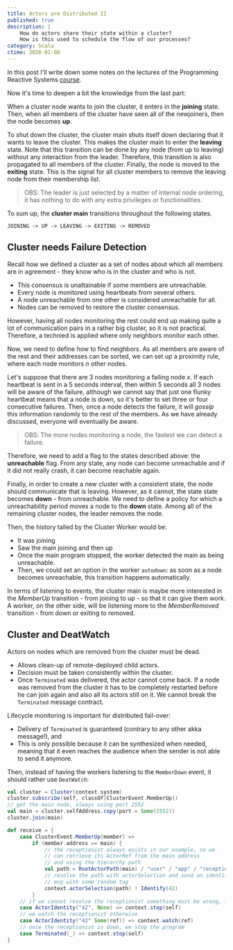 ```yaml
---
title: Actors are Distributed II
published: true
description: |
    How do actors share their state within a cluster?
    How is this used to schedule the flow of our processes?
category: Scala
ctime: 2020-01-08
---
```


In this post I'll write down some notes on the lectures of the Programming Reactive Systems [course](https://www.edx.org/course/programming-reactive-systems).

Now it's time to deepen a bit the knowledge from the last part:

When a cluster node wants to join the cluster, it enters in the **joining** state. Then, when all members of the cluster have seen all of the newjoiners, then the node becomes **up**.

To shut down the cluster, the cluster main shuts itself down declaring that it wants to leave the cluster. This makes the cluster main to enter the **leaving** state. Note that this transition can be done by any node (from up to leaving) without any interaction from the leader. Therefore, this transition is also propagated to all members of the cluster. Finally, the node is moved to the **exiting** state. This is the signal for all cluster members to remove the leaving node from their membership list.

> OBS: The leader is just selected by a matter of internal node ordering, it has nothing to do with any extra privileges or functionalities.

To sum up, the **cluster main** transitions throughout the following states.

`JOINING -> UP -> LEAVING -> EXITING -> REMOVED`

## Cluster needs Failure Detection

Recall how we defined a cluster as a set of nodes about which all members are in agreement - they know who is in the cluster and who is not.

* This consensus is unattainable if some members are unreachable.
* Every node is monitored using heartbeats from several others.
* A node unreachable from one other is considered unreachable for all.
* Nodes can be removed to restore the cluster consensus.

However, having all nodes monitoring the rest could end up making quite a lot of communication pairs in a rather big cluster, so it is not practical. Therefore, a technied is applied where only neighbors monitor each other.

Now, we need to define how to find neighbors. As all members are aware of the rest and their addresses can be sorted, we can set up a proximity rule, where each node monitors $n$ other nodes.

Let's suppose that there are 3 nodes monitoring a failing node $x$. If each heartbeat is sent in a 5 seconds interval, then within 5 seconds all 3 nodes will be aware of the failure, although we cannot say that just one flunky heartbeat means that a node is down, so it's better to set three or four consecutive failures. Then, once a node detects the failure, it will *gossip* this information randomly to the rest of the members. As we have already discussed, everyone will eventually be aware.

> OBS: The more nodes monitoring a node, the fastest we can detect a failure.

Therefore, we need to add a flag to the states described above: the **unreachable** flag. From any state, any node can become unreachable and if it did not really crash, it can become reachable again.

Finally, in order to create a new cluster with a consistent state, the node should communicate that is leaving. However, as it cannot, the state state becomes **down** - from unreachable. We need to define a policy for which a unreachability period moves a node to the **down** state. Among all of the remaining cluster nodes, the leader removes the node.

Then, the history talled by the Cluster Worker would be:

* It was joining
* Saw the main joining and then up
* Once the main program stopped, the worker detected the main as being unreachable.
* Then, we could set an option in the worker `autodown`: as soon as a node becomes unreachable, this transition happens automatically.

In terms of listening to events, the cluster main is maybe more interested in the *MemberUp* transition - from joining to up - so that it can give them work. A worker, on the other side, will be listening more to the *MemberRemoved* transition - from down or exiting to removed.

## Cluster and DeatWatch

Actors on nodes which are removed from the cluster must be dead.

* Allows clean-up of remote-deployed child actors.
* Decision must be taken consistently within the cluster.
* Once `Terminated` was delivered, the actor cannot come back. If a node was removed from the cluster it has to be completely restarted before he can join again and also all its actors still on it. We cannot break the `Terminated` message contract.

Lifecycle monitoring is important for distributed fail-over:

* Delivery of `Terminated` is guaranteed (contrary to any other akka message!), and
* This is only possible because it can be synthesized when needed, meaning that it even reaches the audience when the sender is not able to send it anymore.

Then, instead of having the workers listening to the `MemberDown` event, it should rather use `DeatWatch`:

```scala
val cluster = Cluster(context.system)
cluster.subscribe(self, classOf[ClusterEvent.MemberUp])
// get the main node, always using port 2552
val main = cluster.selfAddress.copy(port = Some(2552))
cluster.join(main)

def receive = {
    case ClusterEvent.MemberUp(member) =>
        if (member.address == main) {
            // the receptionist always exists in our example, so we
            // can retrieve its ActorRef from the main address
            // and using the hierarchy path
            val path = RootActorPath(main) / "user" / "app" / "receptionist"
            // resolve the path with actorSelection and send an identify
            // msg with some random tag
            context.actorSelection(path) ! Identify(42)
        }
    // if we cannot resolve the receptionist something must be wrong, let's stop
    case ActorIdentity("42", None) => context.stop(self)
    // we watch the receptionist otherwise
    case ActorIdentity("42" Some(ref)) => context.watch(ref)
    // once the receptionist is down, we stop the program
    case Terminated(_) => context.stop(self)
}
```
